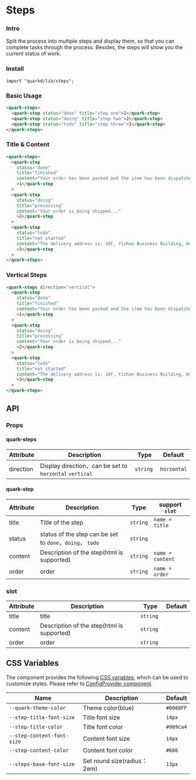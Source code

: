 # Steps

### Intro

Split the process into multiple steps and display them, so that you can complete tasks through the process. Besides, the steps will show you the current status of work.

### Install

```tsx
import "quarkd/lib/steps";
```

### Basic Usage

```html
<quark-steps>
  <quark-step status="done" title="step one">1</quark-step>
  <quark-step status="doing" title="step two">2</quark-step>
  <quark-step status="todo" title="step three">3</quark-step>
</quark-steps>
```

### Title & Content

```html
<quark-steps>
  <quark-step
    status="done"
    title="finished"
    content="Your order has been packed and the item has been dispatched"
    >1</quark-step
  >
  <quark-step
    status="doing"
    title="processing"
    content="Your order is being shipped..."
    >2</quark-step
  >
  <quark-step
    status="todo"
    title="not started"
    content="The delivery address is: 16F, Yizhan Business Building, Hangzhou"
    >3</quark-step
  >
</quark-steps>
```

### Vertical Steps

```html
<quark-steps direction="vertical">
  <quark-step
    status="done"
    title="finished"
    content="Your order has been packed and the item has been dispatched"
    >1</quark-step
  >
  <quark-step
    status="doing"
    title="processing"
    content="Your order is being shipped..."
    >2</quark-step
  >
  <quark-step
    status="todo"
    title="not started"
    content="The delivery address is: 16F, Yizhan Business Building, Hangzhou"
    >3</quark-step
  >
</quark-steps>
```

## API

### Props

#### quark-steps

| Attribute | Description                                             | Type      | Default     |
| --------- | ------------------------------------------------------- | --------- | ----------- |
| direction | Display direction，can be set to `horzontal` `vertical` | `string ` | `horzontal` |

#### quark-step

| Attribute | Description                                               | Type     | support `slot`    |
| --------- | --------------------------------------------------------- | -------- | ----------------- |
| title     | Title of the step                                         | `string` | `name = title`    |
| status    | status of the step can be set to `done`，`doing`， `todo` | `string` |                   |
| content   | Description of the step(html is supported)                | `string` | `name = content ` |
| order     | order                                                     | `string` | `name = order`    |

### slot

| Attribute | Description                                | Type      | Default |
| --------- | ------------------------------------------ | --------- | ------- |
| title     | title                                      | `string`  |         |
| content   | Description of the step(html is supported) | `string ` |         |
| order     | order                                      | `string`  |

## CSS Variables

The component provides the following [CSS variables](https://developer.mozilla.org/zh-CN/docs/Web/CSS/Using_CSS_custom_properties), which can be used to customize styles. Please refer to [ConfigProvider component](#/zh-CN/guide/theme).

| Name                       | Description                  | Default   |
| -------------------------- | ---------------------------- | --------- |
| `--quark-theme-color`      | Theme color(blue)            | `#0088FF` |
| `--step-title-font-size`   | Title font size              | `14px`    |
| `--step-title-color`       | Title font color             | `#909ca4` |
| `--step-content-font-size` | Content font size            | `14px`    |
| `--step-content-color`     | Content font color           | `#666`    |
| `--steps-base-font-size`   | Set round size(radius： 2em) | `13px`    |
